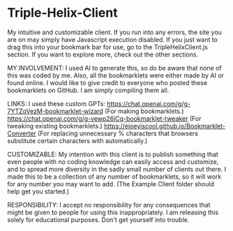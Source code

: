 # Triple-Helix-Client
My intuitive and customizable client. If you run into any errors, the site you are on may simply have Javascript execution disabled. If you just want to drag this into your bookmark bar for use, go to the TripleHelixClient.js section. If you want to explore more, check out the other sections.

MY INVOLVEMENT: I used AI to generate this, so do be aware that none of this was coded by me. Also, all the bookmarklets were either made by AI or found online. I would like to give credit to everyone who posted these bookmarklets on GitHub. I am simply compiling them all.

LINKS: I used these custom GPTs:
https://chat.openai.com/g/g-7YTZoVezM-bookmarklet-wizard (For making bookmarklets.)
https://chat.openai.com/g/g-vewp26iCq-bookmarklet-tweaker (For tweaking existing bookmarklets.)
https://ejoeyiscool.github.io/Bookmarklet-Converter (For replacing unnecessary % characters that browsers substitute certain characters with automatically.)

CUSTOMIZABLE: My intention with this client is to publish something that even people with no coding knowledge can easily access and customize, and to spread more diversity in the sadly small number of clients out there. I made this to be a collection of any number of bookmarklets, so it will work for any number you may want to add. (The Example Client folder should help get you started.)

RESPONSIBILITY: I accept no responsibility for any consequences that might be given to people for using this inappropriately. I am releasing this solely for educational purposes. Don't get yourself into trouble.
